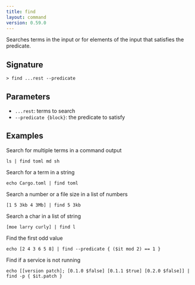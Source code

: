 ```yaml
---
title: find
layout: command
version: 0.59.0
---
```


Searches terms in the input or for elements of the input that satisfies the predicate.

## Signature

```> find ...rest --predicate```

## Parameters

 -  `...rest`: terms to search
 -  `--predicate {block}`: the predicate to satisfy

## Examples

Search for multiple terms in a command output
```shell
ls | find toml md sh
```

Search for a term in a string
```shell
echo Cargo.toml | find toml
```

Search a number or a file size in a list of numbers
```shell
[1 5 3kb 4 3Mb] | find 5 3kb
```

Search a char in a list of string
```shell
[moe larry curly] | find l
```

Find the first odd value
```shell
echo [2 4 3 6 5 8] | find --predicate { ($it mod 2) == 1 }
```

Find if a service is not running
```shell
echo [[version patch]; [0.1.0 $false] [0.1.1 $true] [0.2.0 $false]] | find -p { $it.patch }
```

